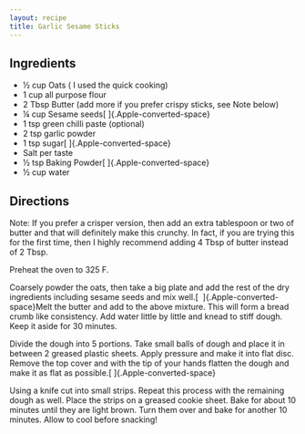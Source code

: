 ```yaml
---
layout: recipe
title: Garlic Sesame Sticks
---
```


## Ingredients

* ½ cup Oats ( I used the quick cooking)
* 1 cup all purpose flour
* 2 Tbsp Butter (add more if you prefer crispy sticks, see Note below)
* ¼ cup Sesame seeds[ ]{.Apple-converted-space}
* 1 tsp green chilli paste (optional)
* 2 tsp garlic powder
* 1 tsp sugar[ ]{.Apple-converted-space}
* Salt per taste
* ½ tsp Baking Powder[ ]{.Apple-converted-space}
* ½ cup water

## Directions

Note: If you prefer a crisper version, then add an extra tablespoon or
two of butter and that will definitely make this crunchy. In fact, if
you are trying this for the first time, then I highly recommend adding 4
Tbsp of butter instead of 2 Tbsp.

Preheat the oven to 325 F.

Coarsely powder the oats, then take a big plate and add the rest of the
dry ingredients including sesame seeds and mix well.[ 
]{.Apple-converted-space}Melt the butter and add to the above mixture.
This will form a bread crumb like consistency. Add water little by
little and knead to stiff dough. Keep it aside for 30 minutes.

Divide the dough into 5 portions. Take small balls of dough and place it
in between 2 greased plastic sheets. Apply pressure and make it into
flat disc. Remove the top cover and with the tip of your hands flatten
the dough and make it as flat as possible.[ ]{.Apple-converted-space}

Using a knife cut into small strips. Repeat this process with the
remaining dough as well. Place the strips on a greased cookie sheet.
Bake for about 10 minutes until they are light brown. Turn them over and
bake for another 10 minutes. Allow to cool before snacking!

